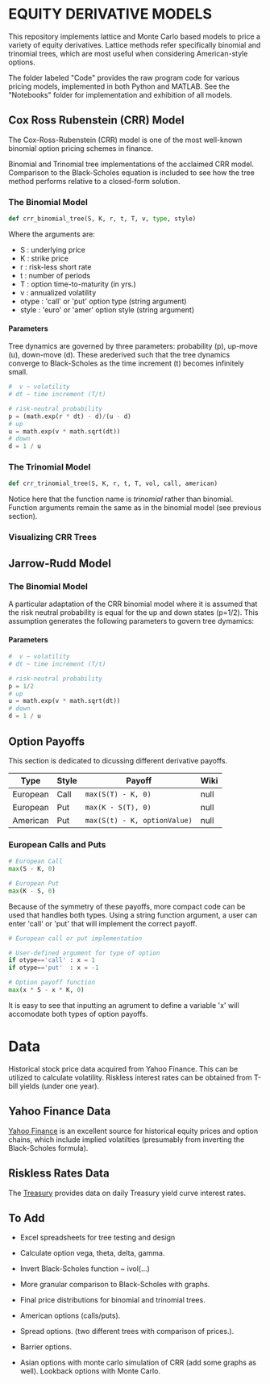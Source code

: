 # **EQUITY DERIVATIVE MODELS**

This repository implements lattice and Monte Carlo based models to price a variety of equity derivatives. Lattice methods refer specifically binomial and trinomial trees, which are most useful when considering American-style options.

The folder labeled "Code" provides the raw program code for various pricing models, implemented in both Python and MATLAB. See the "Notebooks" folder for implementation and exhibition of all models. 

## Cox Ross Rubenstein (CRR) Model

The Cox-Ross-Rubenstein (CRR) model is one of the most well-known binomial option pricing schemes in finance.  

Binomial and Trinomial tree implementations of the acclaimed CRR model. Comparison to the Black-Scholes equation is included to see how the tree method performs relative to a
closed-form solution.

### The Binomial Model 

```python
def crr_binomial_tree(S, K, r, t, T, v, type, style)
```
Where the arguments are:
* S     : underlying price
* K     : strike price 
* r     : risk-less short rate 
* t     : number of periods 
* T     : option time-to-maturity (in yrs.)
* v     : annualized volatility
* otype : 'call' or 'put' option type (string argument)
* style : 'euro' or 'amer' option style (string argument)

#### Parameters
Tree dynamics are governed by three parameters: probability (p), up-move (u), down-move (d). These arederived such that the tree dynamics converge to Black-Scholes as the time increment (t) becomes infinitely small. 
```python
#  v ~ volatility 
# dt ~ time increment (T/t)

# risk-neutral probability 
p = (math.exp(r * dt) - d)/(u - d)
# up
u = math.exp(v * math.sqrt(dt))
# down 
d = 1 / u
```


### The Trinomial Model 
```python
def crr_trinomial_tree(S, K, r, t, T, vol, call, american)
```
Notice here that the function name is *trinomial* rather than binomial. Function arguments remain the same as in the binomial model (see previous section). 


### Visualizing CRR Trees


## Jarrow-Rudd  Model 

### The Binomial Model

A particular adaptation of the CRR binomial model where it is assumed that the risk neutral probability is equal for the up and down states (p=1/2). This assumption generates the following parameters to govern tree dymamics:

#### Parameters
```python
#  v ~ volatility 
# dt ~ time increment (T/t)

# risk-neutral probability 
p = 1/2
# up
u = math.exp(v * math.sqrt(dt))
# down 
d = 1 / u
```

## Option Payoffs 
This section is dedicated to dicussing different derivative payoffs. 


| Type | Style | Payoff |  Wiki  |
| --- | --- | --- | --- |
| European | Call | `max(S(T) - K, 0)` |  null |
| European | Put | `max(K - S(T), 0)` |  null |
| American | Put | `max(S(t) - K, optionValue)` |  null |






### European Calls and Puts

```python 
# European Call
max(S - K, 0)

# European Put
max(K - S, 0) 
```
Because of the symmetry of these payoffs, more compact code can be used that handles both types. Using a string function argument, a user can enter 'call' or 'put' that will implement the correct payoff.

```python 
# European call or put implementation

# User-defined argument for type of option 
if otype=='call' : x = 1 
if otype=='put'  : x = -1 

# Option payoff function 
max(x * S - x * K, 0)
```
It is easy to see that inputting an agrument to define a variable 'x' will accomodate both types of option payoffs. 

# Data 

Historical stock price data acquired from Yahoo Finance. This can be utilized to calculate volatility. Riskless interest rates can be obtained from T-bill yields (under one year).

## Yahoo Finance Data 
[Yahoo Finance](https://finance.yahoo.com/) is an excellent source for historical equity prices and option chains, which include implied volatilties (presumably from inverting the Black-Scholes formula).

## Riskless Rates Data 
The [Treasury](https://www.treasury.gov/resource-center/data-chart-center/interest-rates/pages/textview.aspx?data=yield) provides data on daily Treasury yield curve interest rates. 

## To Add

* Excel spreadsheets for tree testing and design

* Calculate option vega, theta, delta, gamma.

* Invert Black-Scholes function ~ ivol(...) 

* More granular comparison to Black-Scholes with graphs. 

* Final price distributions for binomial and trinomial trees.

* American options (calls/puts). 

* Spread options. (two different trees with comparison of prices.).

* Barrier options.

* Asian options with monte carlo simulation of CRR (add some graphs as well). Lookback options with Monte Carlo.
